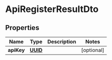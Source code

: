 
# ApiRegisterResultDto

## Properties
Name | Type | Description | Notes
------------ | ------------- | ------------- | -------------
**apiKey** | [**UUID**](UUID.md) |  |  [optional]



